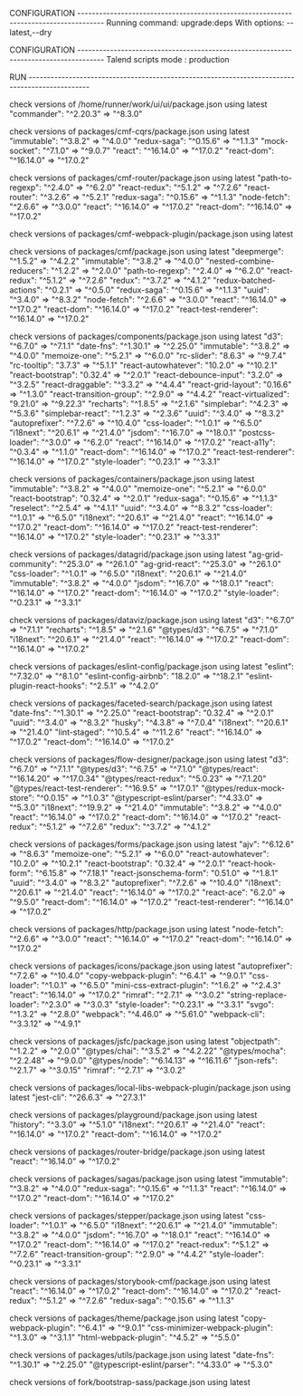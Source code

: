 
CONFIGURATION -------------------------------------------------------------------------------------
Running command: upgrade:deps With options: --latest,--dry

CONFIGURATION -------------------------------------------------------------------------------------
Talend scripts mode : production

RUN -----------------------------------------------------------------------------------------------

check versions of /home/runner/work/ui/ui/package.json using latest
"commander": "^2.20.3" => "^8.3.0"

check versions of packages/cmf-cqrs/package.json using latest
"immutable": "^3.8.2" => "^4.0.0"
"redux-saga": "^0.15.6" => "^1.1.3"
"mock-socket": "^7.1.0" => "^9.0.7"
"react": "^16.14.0" => "^17.0.2"
"react-dom": "^16.14.0" => "^17.0.2"

check versions of packages/cmf-router/package.json using latest
"path-to-regexp": "^2.4.0" => "^6.2.0"
"react-redux": "^5.1.2" => "^7.2.6"
"react-router": "^3.2.6" => "^5.2.1"
"redux-saga": "^0.15.6" => "^1.1.3"
"node-fetch": "^2.6.6" => "^3.0.0"
"react": "^16.14.0" => "^17.0.2"
"react-dom": "^16.14.0" => "^17.0.2"

check versions of packages/cmf-webpack-plugin/package.json using latest

check versions of packages/cmf/package.json using latest
"deepmerge": "^1.5.2" => "^4.2.2"
"immutable": "^3.8.2" => "^4.0.0"
"nested-combine-reducers": "^1.2.2" => "^2.0.0"
"path-to-regexp": "^2.4.0" => "^6.2.0"
"react-redux": "^5.1.2" => "^7.2.6"
"redux": "^3.7.2" => "^4.1.2"
"redux-batched-actions": "^0.2.1" => "^0.5.0"
"redux-saga": "^0.15.6" => "^1.1.3"
"uuid": "^3.4.0" => "^8.3.2"
"node-fetch": "^2.6.6" => "^3.0.0"
"react": "^16.14.0" => "^17.0.2"
"react-dom": "^16.14.0" => "^17.0.2"
"react-test-renderer": "^16.14.0" => "^17.0.2"

check versions of packages/components/package.json using latest
"d3": "^6.7.0" => "^7.1.1"
"date-fns": "^1.30.1" => "^2.25.0"
"immutable": "^3.8.2" => "^4.0.0"
"memoize-one": "^5.2.1" => "^6.0.0"
"rc-slider": "8.6.3" => "^9.7.4"
"rc-tooltip": "3.7.3" => "^5.1.1"
"react-autowhatever": "10.2.0" => "^10.2.1"
"react-bootstrap": "0.32.4" => "^2.0.1"
"react-debounce-input": "3.2.0" => "^3.2.5"
"react-draggable": "^3.3.2" => "^4.4.4"
"react-grid-layout": "0.16.6" => "^1.3.0"
"react-transition-group": "^2.9.0" => "^4.4.2"
"react-virtualized": "9.21.0" => "^9.22.3"
"recharts": "^1.8.5" => "^2.1.6"
"simplebar": "^4.2.3" => "^5.3.6"
"simplebar-react": "^1.2.3" => "^2.3.6"
"uuid": "^3.4.0" => "^8.3.2"
"autoprefixer": "^7.2.6" => "^10.4.0"
"css-loader": "^1.0.1" => "^6.5.0"
"i18next": "^20.6.1" => "^21.4.0"
"jsdom": "^16.7.0" => "^18.0.1"
"postcss-loader": "^3.0.0" => "^6.2.0"
"react": "^16.14.0" => "^17.0.2"
"react-a11y": "^0.3.4" => "^1.1.0"
"react-dom": "^16.14.0" => "^17.0.2"
"react-test-renderer": "^16.14.0" => "^17.0.2"
"style-loader": "^0.23.1" => "^3.3.1"

check versions of packages/containers/package.json using latest
"immutable": "^3.8.2" => "^4.0.0"
"memoize-one": "^5.2.1" => "^6.0.0"
"react-bootstrap": "0.32.4" => "^2.0.1"
"redux-saga": "^0.15.6" => "^1.1.3"
"reselect": "^2.5.4" => "^4.1.1"
"uuid": "^3.4.0" => "^8.3.2"
"css-loader": "^1.0.1" => "^6.5.0"
"i18next": "^20.6.1" => "^21.4.0"
"react": "^16.14.0" => "^17.0.2"
"react-dom": "^16.14.0" => "^17.0.2"
"react-test-renderer": "^16.14.0" => "^17.0.2"
"style-loader": "^0.23.1" => "^3.3.1"

check versions of packages/datagrid/package.json using latest
"ag-grid-community": "^25.3.0" => "^26.1.0"
"ag-grid-react": "^25.3.0" => "^26.1.0"
"css-loader": "^1.0.1" => "^6.5.0"
"i18next": "^20.6.1" => "^21.4.0"
"immutable": "^3.8.2" => "^4.0.0"
"jsdom": "^16.7.0" => "^18.0.1"
"react": "^16.14.0" => "^17.0.2"
"react-dom": "^16.14.0" => "^17.0.2"
"style-loader": "^0.23.1" => "^3.3.1"

check versions of packages/dataviz/package.json using latest
"d3": "^6.7.0" => "^7.1.1"
"recharts": "^1.8.5" => "^2.1.6"
"@types/d3": "^6.7.5" => "^7.1.0"
"i18next": "^20.6.1" => "^21.4.0"
"react": "^16.14.0" => "^17.0.2"
"react-dom": "^16.14.0" => "^17.0.2"

check versions of packages/eslint-config/package.json using latest
"eslint": "^7.32.0" => "^8.1.0"
"eslint-config-airbnb": "18.2.0" => "^18.2.1"
"eslint-plugin-react-hooks": "^2.5.1" => "^4.2.0"

check versions of packages/faceted-search/package.json using latest
"date-fns": "^1.30.1" => "^2.25.0"
"react-bootstrap": "0.32.4" => "^2.0.1"
"uuid": "^3.4.0" => "^8.3.2"
"husky": "^4.3.8" => "^7.0.4"
"i18next": "^20.6.1" => "^21.4.0"
"lint-staged": "^10.5.4" => "^11.2.6"
"react": "^16.14.0" => "^17.0.2"
"react-dom": "^16.14.0" => "^17.0.2"

check versions of packages/flow-designer/package.json using latest
"d3": "^6.7.0" => "^7.1.1"
"@types/d3": "^6.7.5" => "^7.1.0"
"@types/react": "^16.14.20" => "^17.0.34"
"@types/react-redux": "^5.0.23" => "^7.1.20"
"@types/react-test-renderer": "^16.9.5" => "^17.0.1"
"@types/redux-mock-store": "^0.0.15" => "^1.0.3"
"@typescript-eslint/parser": "^4.33.0" => "^5.3.0"
"i18next": "^19.9.2" => "^21.4.0"
"immutable": "^3.8.2" => "^4.0.0"
"react": "^16.14.0" => "^17.0.2"
"react-dom": "^16.14.0" => "^17.0.2"
"react-redux": "^5.1.2" => "^7.2.6"
"redux": "^3.7.2" => "^4.1.2"

check versions of packages/forms/package.json using latest
"ajv": "^6.12.6" => "^8.6.3"
"memoize-one": "^5.2.1" => "^6.0.0"
"react-autowhatever": "10.2.0" => "^10.2.1"
"react-bootstrap": "0.32.4" => "^2.0.1"
"react-hook-form": "^6.15.8" => "^7.18.1"
"react-jsonschema-form": "0.51.0" => "^1.8.1"
"uuid": "^3.4.0" => "^8.3.2"
"autoprefixer": "^7.2.6" => "^10.4.0"
"i18next": "^20.6.1" => "^21.4.0"
"react": "^16.14.0" => "^17.0.2"
"react-ace": "6.2.0" => "^9.5.0"
"react-dom": "^16.14.0" => "^17.0.2"
"react-test-renderer": "^16.14.0" => "^17.0.2"

check versions of packages/http/package.json using latest
"node-fetch": "^2.6.6" => "^3.0.0"
"react": "^16.14.0" => "^17.0.2"
"react-dom": "^16.14.0" => "^17.0.2"

check versions of packages/icons/package.json using latest
"autoprefixer": "^7.2.6" => "^10.4.0"
"copy-webpack-plugin": "^6.4.1" => "^9.0.1"
"css-loader": "^1.0.1" => "^6.5.0"
"mini-css-extract-plugin": "^1.6.2" => "^2.4.3"
"react": "^16.14.0" => "^17.0.2"
"rimraf": "^2.7.1" => "^3.0.2"
"string-replace-loader": "^2.3.0" => "^3.0.3"
"style-loader": "^0.23.1" => "^3.3.1"
"svgo": "^1.3.2" => "^2.8.0"
"webpack": "^4.46.0" => "^5.61.0"
"webpack-cli": "^3.3.12" => "^4.9.1"

check versions of packages/jsfc/package.json using latest
"objectpath": "^1.2.2" => "^2.0.0"
"@types/chai": "^3.5.2" => "^4.2.22"
"@types/mocha": "^2.2.48" => "^9.0.0"
"@types/node": "^6.14.13" => "^16.11.6"
"json-refs": "^2.1.7" => "^3.0.15"
"rimraf": "^2.7.1" => "^3.0.2"

check versions of packages/local-libs-webpack-plugin/package.json using latest
"jest-cli": "^26.6.3" => "^27.3.1"

check versions of packages/playground/package.json using latest
"history": "^3.3.0" => "^5.1.0"
"i18next": "^20.6.1" => "^21.4.0"
"react": "^16.14.0" => "^17.0.2"
"react-dom": "^16.14.0" => "^17.0.2"

check versions of packages/router-bridge/package.json using latest
"react": "^16.14.0" => "^17.0.2"

check versions of packages/sagas/package.json using latest
"immutable": "^3.8.2" => "^4.0.0"
"redux-saga": "^0.15.6" => "^1.1.3"
"react": "^16.14.0" => "^17.0.2"
"react-dom": "^16.14.0" => "^17.0.2"

check versions of packages/stepper/package.json using latest
"css-loader": "^1.0.1" => "^6.5.0"
"i18next": "^20.6.1" => "^21.4.0"
"immutable": "^3.8.2" => "^4.0.0"
"jsdom": "^16.7.0" => "^18.0.1"
"react": "^16.14.0" => "^17.0.2"
"react-dom": "^16.14.0" => "^17.0.2"
"react-redux": "^5.1.2" => "^7.2.6"
"react-transition-group": "^2.9.0" => "^4.4.2"
"style-loader": "^0.23.1" => "^3.3.1"

check versions of packages/storybook-cmf/package.json using latest
"react": "^16.14.0" => "^17.0.2"
"react-dom": "^16.14.0" => "^17.0.2"
"react-redux": "^5.1.2" => "^7.2.6"
"redux-saga": "^0.15.6" => "^1.1.3"

check versions of packages/theme/package.json using latest
"copy-webpack-plugin": "^6.4.1" => "^9.0.1"
"css-minimizer-webpack-plugin": "^1.3.0" => "^3.1.1"
"html-webpack-plugin": "^4.5.2" => "^5.5.0"

check versions of packages/utils/package.json using latest
"date-fns": "^1.30.1" => "^2.25.0"
"@typescript-eslint/parser": "^4.33.0" => "^5.3.0"

check versions of fork/bootstrap-sass/package.json using latest
